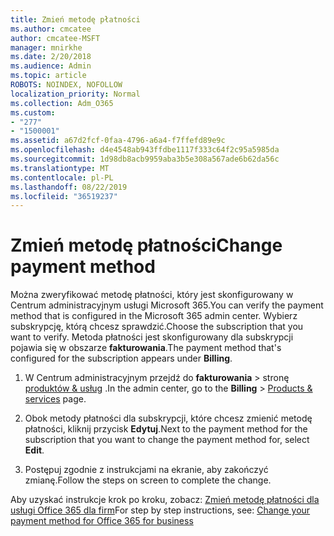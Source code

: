 ```yaml
---
title: Zmień metodę płatności
ms.author: cmcatee
author: cmcatee-MSFT
manager: mnirkhe
ms.date: 2/20/2018
ms.audience: Admin
ms.topic: article
ROBOTS: NOINDEX, NOFOLLOW
localization_priority: Normal
ms.collection: Adm_O365
ms.custom:
- "277"
- "1500001"
ms.assetid: a67d2fcf-0faa-4796-a6a4-f7ffefd89e9c
ms.openlocfilehash: d4e4548ab943ffdbe1117f333c64f2c95a5985da
ms.sourcegitcommit: 1d98db8acb9959aba3b5e308a567ade6b62da56c
ms.translationtype: MT
ms.contentlocale: pl-PL
ms.lasthandoff: 08/22/2019
ms.locfileid: "36519237"
---
```

# <a name="change-payment-method"></a><span data-ttu-id="98a0f-102">Zmień metodę płatności</span><span class="sxs-lookup"><span data-stu-id="98a0f-102">Change payment method</span></span>

<span data-ttu-id="98a0f-103">Można zweryfikować metodę płatności, który jest skonfigurowany w Centrum administracyjnym usługi Microsoft 365.</span><span class="sxs-lookup"><span data-stu-id="98a0f-103">You can verify the payment method that is configured in the Microsoft 365 admin center.</span></span> <span data-ttu-id="98a0f-104">Wybierz subskrypcję, którą chcesz sprawdzić.</span><span class="sxs-lookup"><span data-stu-id="98a0f-104">Choose the subscription that you want to verify.</span></span> <span data-ttu-id="98a0f-105">Metoda płatności jest skonfigurowany dla subskrypcji pojawia się w obszarze **fakturowania**.</span><span class="sxs-lookup"><span data-stu-id="98a0f-105">The payment method that's configured for the subscription appears under **Billing**.</span></span> 
  
1. <span data-ttu-id="98a0f-106">W Centrum administracyjnym przejdź do **fakturowania** \> stronę [produktów & usług](https://go.microsoft.com/fwlink/p/?linkid=842054) .</span><span class="sxs-lookup"><span data-stu-id="98a0f-106">In the admin center, go to the **Billing** \> [Products & services](https://go.microsoft.com/fwlink/p/?linkid=842054) page.</span></span>

2. <span data-ttu-id="98a0f-107">Obok metody płatności dla subskrypcji, które chcesz zmienić metodę płatności, kliknij przycisk **Edytuj**.</span><span class="sxs-lookup"><span data-stu-id="98a0f-107">Next to the payment method for the subscription that you want to change the payment method for, select **Edit**.</span></span>

3. <span data-ttu-id="98a0f-108">Postępuj zgodnie z instrukcjami na ekranie, aby zakończyć zmianę.</span><span class="sxs-lookup"><span data-stu-id="98a0f-108">Follow the steps on screen to complete the change.</span></span>

<span data-ttu-id="98a0f-109">Aby uzyskać instrukcje krok po kroku, zobacz: [Zmień metodę płatności dla usługi Office 365 dla firm](https://docs.microsoft.com/office365/admin/subscriptions-and-billing/change-payment-method)</span><span class="sxs-lookup"><span data-stu-id="98a0f-109">For step by step instructions, see: [Change your payment method for Office 365 for business](https://docs.microsoft.com/office365/admin/subscriptions-and-billing/change-payment-method)</span></span>